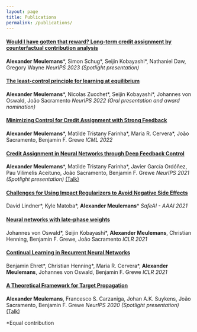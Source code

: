 ```yaml
---
layout: page
title: Publications
permalink: /publications/
---
```


#### [Would I have gotten that reward? Long-term credit assignment by counterfactual contribution analysis](https://arxiv.org/abs/2306.16803)
**Alexander Meulemans**\*, Simon Schug\*, Seijin Kobayashi\*, Nathaniel Daw, Gregory Wayne
*NeurIPS 2023 (Spotlight presentation)*

#### [The least-control principle for learning at equilibrium](https://arxiv.org/abs/2207.01332)
**Alexander Meulemans**\*, Nicolas Zucchet\*, Seijin Kobayashi\*, Johannes von Oswald, João Sacramento
*NeurIPS 2022 (Oral presentation and award nomination)*

#### [Minimizing Control for Credit Assignment with Strong Feedback](https://arxiv.org/abs/2204.07249)
**Alexander Meulemans**\*, Matilde Tristany Farinha\*, Maria R. Cervera\*, João Sacramento, Benjamin F. Grewe
*ICML 2022*

#### [Credit Assignment in Neural Networks through Deep Feedback Control](https://proceedings.neurips.cc/paper/2021/hash/25048eb6a33209cb5a815bff0cf6887c-Abstract.html)
**Alexander Meulemans**\*, Matilde Tristany Farinha\*, Javier García Ordóñez, Pau Vilimelis Aceituno, João Sacramento, Benjamin F. Grewe
*NeurIPS 2021 (Spotlight presentation)*
[(Talk)](https://www.youtube.com/watch?v=tktHvr81DZE)

#### [Challenges for Using Impact Regularizers to Avoid Negative Side Effects](https://arxiv.org/abs/2101.12509)
David Lindner\*, Kyle Matoba\*, **Alexander Meulemans**\*
*SafeAI - AAAI 2021*

#### [Neural networks with late-phase weights](https://arxiv.org/abs/2007.12927)
Johannes von Oswald\*, Seijin Kobayashi\*, **Alexander Meulemans**, Christian Henning, Benjamin F. Grewe, João Sacramento
*ICLR 2021*

#### [Continual Learning in Recurrent Neural Networks](https://arxiv.org/abs/2006.12109)
Benjamin Ehret\*, Christian Henning\*, Maria R. Cervera\*, **Alexander Meulemans**, Johannes von Oswald, Benjamin F. Grewe
*ICLR 2021*

#### [A Theoretical Framework for Target Propagation](https://proceedings.neurips.cc//paper/2020/hash/e7a425c6ece20cbc9056f98699b53c6f-Abstract.html)
**Alexander Meulemans**, Francesco S. Carzaniga, Johan A.K. Suykens, João Sacramento, Benjamin F. Grewe
*NeurIPS 2020 (Spotlight presentation)*
[(Talk)](https://www.youtube.com/watch?v=xFb9N4Irj40)


\*Equal contribution






